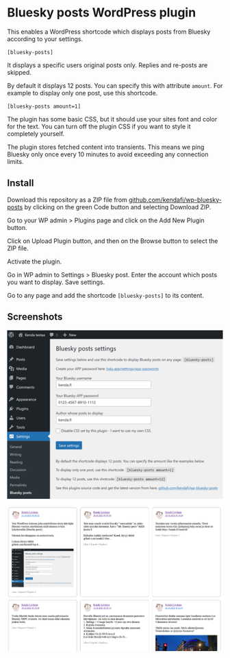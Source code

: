 # Bluesky posts WordPress plugin

This enables a WordPress shortcode which displays posts from Bluesky according to your settings.

	[bluesky-posts]

It displays a specific users original posts only. Replies and re-posts are skipped.

By default it displays 12 posts. You can specify this with attribute `amount`.
For example to display only one post, use this shortcode.

	[bluesky-posts amount=1]

The plugin has some basic CSS, but it should use your sites font and color for the text.
You can turn off the plugin CSS if you want to style it completely yourself.

The plugin stores fetched content into transients. This means we ping Bluesky
only once every 10 minutes to avoid exceeding any connection limits.

## Install

Download this repository as a ZIP file from [github.com/kendafi/wp-bluesky-posts](https://github.com/kendafi/wp-bluesky-posts) by clicking on the green Code button and selecting Download ZIP.

Go to your WP admin > Plugins page and click on the Add New Plugin button.

Click on Upload Plugin button, and then on the Browse button to select the ZIP file.

Activate the plugin.

Go in WP admin to Settings > Bluesky post. Enter the account which posts you want to display. Save settings.

Go to any page and add the shortcode `[bluesky-posts]` to its content.

## Screenshots

![Screenshot of the settings page.](screenshots/settings-english.png)

![Example of the output.](screenshots/users-posts.png)